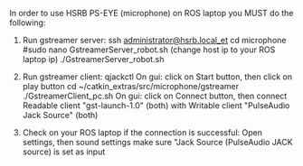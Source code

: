 In order to use HSRB PS-EYE (microphone) on ROS laptop you MUST do the following:

1. Run gstreamer server:
    ssh administrator@hsrb.local_et
    cd microphone
    #sudo nano GstreamerServer_robot.sh (change host ip to your ROS laptop ip)
    ./GstreamerServer_robot.sh

2. Run gstreamer client:
    qjackctl
    On gui:
        click on Start button, then click on play button
    cd ~/catkin_extras/src/microphone/gstreamer
    ./GstreamerClient_pc.sh
    On gui:
        click on Connect button, then connect Readable client "gst-launch-1.0" (both) with  Writable client "PulseAudio Jack Source" (both)

3. Check on your ROS laptop if the connection is successful:
    Open settings, then sound settings make sure "Jack Source (PulseAudio JACK source) is set as input

    